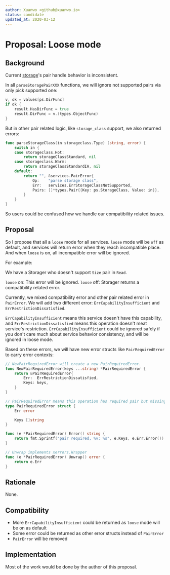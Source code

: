 ```yaml
---
author: Xuanwo <github@xuanwo.io>
status: candidate
updated_at: 2020-03-12
---
```


# Proposal: Loose mode

## Background

Current [storage]'s pair handle behavior is inconsistent.

In all `parseStoragePairXXX` functions, we will ignore not supported pairs via only pick supported one:

```go
v, ok = values[ps.DirFunc]
if ok {
    result.HasDirFunc = true
    result.DirFunc = v.(types.ObjectFunc)
}
```

But in other pair related logic, like `storage_class` support, we also returned errors:

```go
func parseStorageClass(in storageclass.Type) (string, error) {
	switch in {
	case storageclass.Hot:
		return storageClassStandard, nil
	case storageclass.Warm:
		return storageClassStandardIA, nil
	default:
		return "", &services.PairError{
			Op:    "parse storage class",
			Err:   services.ErrStorageClassNotSupported,
			Pairs: []*types.Pair{{Key: ps.StorageClass, Value: in}},
		}
	}
}
```

So users could be confused how we handle our compatibility related issues.

## Proposal

So I propose that all a `loose` mode for all services. `loose` mode will be `off` as default, and services will return error when they reach incompatible place. And when `loose` is on, all incompatible error will be ignored.

For example:

We have a Storager who doesn't support `Size` pair in `Read`.

`loose` on: This error will be ignored.
`loose` off: Storager returns a compatibility related error.

Currently, we mixed compatibility error and other pair related error in `PairError`. We will add two different error: `ErrCapabilityInsufficient` and `ErrRestrictionDissatisfied`.

`ErrCapabilityInsufficient` means this service doesn't have this capability, and `ErrRestrictionDissatisfied` means this operation doesn't meat service's restriction. `ErrCapabilityInsufficient` could be ignored safely if you don't care much about service behavior consistency, and will be ignored in loose mode.

Based on these errors, we will have new error structs like `PairRequiredError` to carry error contexts:

```go
// NewPairRequiredError will create a new PairRequiredError.
func NewPairRequiredError(keys ...string) *PairRequiredError {
	return &PairRequiredError{
		Err:  ErrRestrictionDissatisfied,
		Keys: keys,
	}
}

// PairRequiredError means this operation has required pair but missing.
type PairRequiredError struct {
	Err error

	Keys []string
}

func (e *PairRequiredError) Error() string {
	return fmt.Sprintf("pair required, %v: %s", e.Keys, e.Err.Error())
}

// Unwrap implements xerrors.Wrapper
func (e *PairRequiredError) Unwrap() error {
	return e.Err
}
```

## Rationale

None.

## Compatibility

- More `ErrCapabilityInsufficient` could be returned as `loose` mode will be on as default
- Some error could be returned as other error structs instead of `PairError`
- `PairError` will be removed

## Implementation

Most of the work would be done by the author of this proposal.

[storage]: https://github.com/Xuanwo/storage